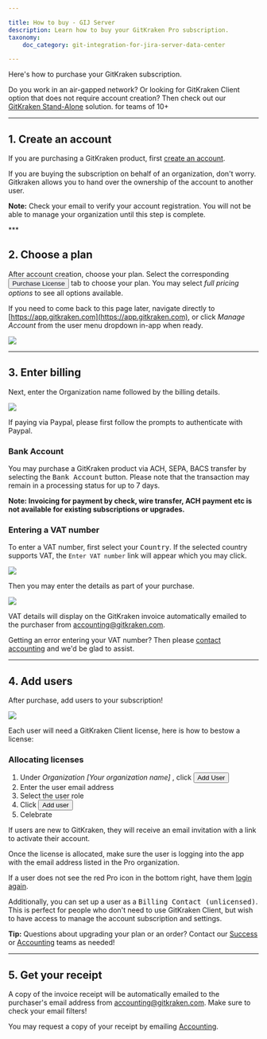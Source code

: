 ```yaml
---

title: How to buy - GIJ Server
description: Learn how to buy your GitKraken Pro subscription.
taxonomy:
    doc_category: git-integration-for-jira-server-data-center

---
```


Here's how to purchase your GitKraken subscription.

<div class='callout callout--success'>
  <p>Do you work in an air-gapped network? Or looking for GitKraken Client option that does not require account creation? Then check out our  <a href="/standalone/standalone/">GitKraken Stand-Alone</a> solution. for teams of 10+</p>
</div>

***
## 1. Create an account
If you are purchasing a GitKraken product, first [create an account](https://app.gitkraken.com/register).

If you are buying the subscription on behalf of an organization, don't worry. Gitkraken allows you to hand over the ownership of the account to another user.


<div class='callout callout--danger'>
    <p><strong>Note:</strong> Check your email to verify your account registration. You will not be able to manage your organization until this step is complete.</p>
</div>
***

## 2. Choose a plan

After account creation, choose your plan. Select the corresponding <button class='button button--primary button--ui button--nolink'><span style='color:#141422;'>Purchase License</span></button> tab to choose your plan. You may select _full pricing options_ to see all options available.

If you need to come back to this page later, navigate directly to [https://app.gitkraken.com](https://app.gitkraken.com), or click _Manage Account_ from the user menu dropdown in-app when ready.

<img src="/img/documentation/managing-organizations/buy/GK-plans.png" class="img-responsive center img-bordered">

***
## 3. Enter billing

Next, enter the Organization name followed by the billing details.

<img src="/img/documentation/managing-organizations/buy/billing.png" class="img-responsive center img-bordered">

If paying via Paypal, please first follow the prompts to authenticate with Paypal.

### Bank Account

You may purchase a GitKraken product via ACH, SEPA, BACS transfer by selecting the <kbd>Bank Account</kbd> button. Please note that the transaction may remain in a processing status for up to 7 days.

<div class='callout callout--warning'>
    <p><strong>Note: Invoicing for payment by check, wire transfer, ACH payment etc is not available for existing subscriptions or upgrades.</strong></p>
</div>

### Entering a VAT number

To enter a VAT number, first select your <kbd>Country</kbd>. If the selected country supports VAT, the `Enter VAT number` link will appear which you may click.

<img src="/img/documentation/managing-organizations/buy/enter-VAT.png" srcset="/img/documentation/managing-organizations/buy/enter-VAT@2x.png 2x" class="img-responsive center img-bordered">

Then you may enter the details as part of your purchase.

<img src="/img/documentation/managing-organizations/buy/vat-form.png" srcset="/img/documentation/managing-organizations/buy/vat-form@2x.png 2x" class="img-responsive center img-bordered">

VAT details will display on the GitKraken invoice automatically emailed to the purchaser from accounting@gitkraken.com.

<div class='callout callout--basic'>
    <p>Getting an error entering your VAT number? Then please <a href="https://www.gitkraken.com/contact#accounting">contact accounting</a> and we'd be glad to assist.</p>
</div>

***
## 4. Add users

After purchase, add users to your subscription! 

<img src="/img/documentation/managing-organizations/buy/licenses-page.png" srcset="/img/documentation/managing-organizations/buy/licenses-page@2x.png 2x" class="img-responsive center img-bordered">

Each user will need a GitKraken Client license, here is how to bestow a license:

### Allocating licenses
1. Under <em class="context-menu">Organization  <i class="fa fa-caret-right"></i> [Your organization name]</em> , click <button class='button button--success button--ui button--nolink'>Add User</button>
2. Enter the user email address
3. Select the user role
4. Click <button class='button button--success button--ui button--nolink'>Add user</button>
5. Celebrate

If users are new to GitKraken, they will receive an email invitation with a link to activate their account.

Once the license is allocated, make sure the user is logging into the app with the email address listed in the Pro organization.

If a user does not see the red Pro icon in the bottom right, have them [login again](/account/login).

Additionally, you can set up a user as a <kbd>Billing Contact (unlicensed)</kbd>. This is perfect for people who don't need to use GitKraken Client, but wish to have access to manage the account subscription and settings.



<div class='callout callout--success'>
    <p> <strong>Tip:</strong> Questions about upgrading your plan or an order? Contact our <a href="mailto:sales@gitkraken.com">Success</a> or <a href="mailto:accounting@gitkraken.com">Accounting</a> teams as needed!</p>
</div>

***

## 5. Get your receipt

A copy of the invoice receipt will be automatically emailed to the purchaser's email address from accounting@gitkraken.com. Make sure to check your email filters!

You may request a copy of your receipt by emailing <a href="mailto:accounting@gitkraken.com">Accounting</a>.